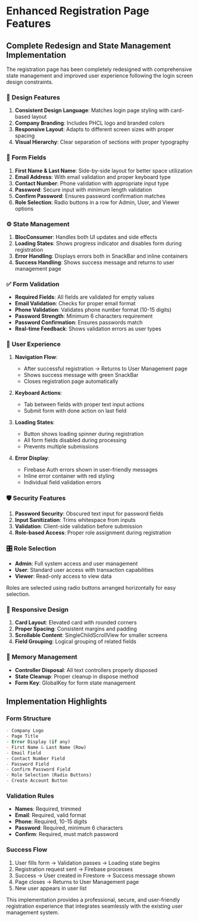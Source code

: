 # Enhanced Registration Page Features

## Complete Redesign and State Management Implementation

The registration page has been completely redesigned with comprehensive state management and improved user experience following the login screen design constraints.

### 🎨 **Design Features**

1. **Consistent Design Language**: Matches login page styling with card-based layout
2. **Company Branding**: Includes PHCL logo and branded colors
3. **Responsive Layout**: Adapts to different screen sizes with proper spacing
4. **Visual Hierarchy**: Clear separation of sections with proper typography

### 📝 **Form Fields**

1. **First Name & Last Name**: Side-by-side layout for better space utilization
2. **Email Address**: With email validation and proper keyboard type
3. **Contact Number**: Phone validation with appropriate input type
4. **Password**: Secure input with minimum length validation
5. **Confirm Password**: Ensures password confirmation matches
6. **Role Selection**: Radio buttons in a row for Admin, User, and Viewer options

### ⚙️ **State Management**

1. **BlocConsumer**: Handles both UI updates and side effects
2. **Loading States**: Shows progress indicator and disables form during registration
3. **Error Handling**: Displays errors both in SnackBar and inline containers
4. **Success Handling**: Shows success message and returns to user management page

### ✅ **Form Validation**

- **Required Fields**: All fields are validated for empty values
- **Email Validation**: Checks for proper email format
- **Phone Validation**: Validates phone number format (10-15 digits)
- **Password Strength**: Minimum 6 characters requirement
- **Password Confirmation**: Ensures passwords match
- **Real-time Feedback**: Shows validation errors as user types

### 🎯 **User Experience**

1. **Navigation Flow**: 
   - After successful registration → Returns to User Management page
   - Shows success message with green SnackBar
   - Closes registration page automatically

2. **Keyboard Actions**:
   - Tab between fields with proper text input actions
   - Submit form with done action on last field

3. **Loading States**:
   - Button shows loading spinner during registration
   - All form fields disabled during processing
   - Prevents multiple submissions

4. **Error Display**:
   - Firebase Auth errors shown in user-friendly messages
   - Inline error container with red styling
   - Individual field validation errors

### 🛡️ **Security Features**

1. **Password Security**: Obscured text input for password fields
2. **Input Sanitization**: Trims whitespace from inputs
3. **Validation**: Client-side validation before submission
4. **Role-based Access**: Proper role assignment during registration

### 🎛️ **Role Selection**

- **Admin**: Full system access and user management
- **User**: Standard user access with transaction capabilities
- **Viewer**: Read-only access to view data

Roles are selected using radio buttons arranged horizontally for easy selection.

### 📱 **Responsive Design**

1. **Card Layout**: Elevated card with rounded corners
2. **Proper Spacing**: Consistent margins and padding
3. **Scrollable Content**: SingleChildScrollView for smaller screens
4. **Field Grouping**: Logical grouping of related fields

### 🔄 **Memory Management**

- **Controller Disposal**: All text controllers properly disposed
- **State Cleanup**: Proper cleanup in dispose method
- **Form Key**: GlobalKey for form state management

## Implementation Highlights

### Form Structure
```dart
- Company Logo
- Page Title
- Error Display (if any)
- First Name & Last Name (Row)
- Email Field
- Contact Number Field
- Password Field
- Confirm Password Field
- Role Selection (Radio Buttons)
- Create Account Button
```

### Validation Rules
- **Names**: Required, trimmed
- **Email**: Required, valid format
- **Phone**: Required, 10-15 digits
- **Password**: Required, minimum 6 characters
- **Confirm**: Required, must match password

### Success Flow
1. User fills form → Validation passes → Loading state begins
2. Registration request sent → Firebase processes
3. Success → User created in Firestore → Success message shown
4. Page closes → Returns to User Management page
5. New user appears in user list

This implementation provides a professional, secure, and user-friendly registration experience that integrates seamlessly with the existing user management system.
